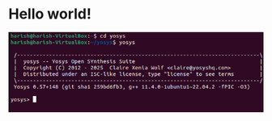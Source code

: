 # Hello world!

![some image](https://github.com/Harish7377/RISC-V_VSD_Concept-to-Silicon/blob/main/Week%200/yosys.png)

